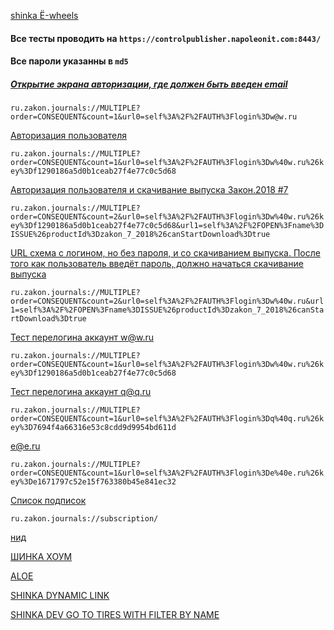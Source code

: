 [shinka Ё-wheels](shininvest://catalog/openCategory/?id=f27ed653-c315-4655-88b0-654ab8896e83&filters[]=manufacturer=Ё-wheels)
#### Все тесты проводить на `https://controlpublisher.napoleonit.com:8443/ `
#### Все пароли указанны в `md5`

##### [Открытие экрана авторизации, где должен быть введен email](ru.zakon.journals://MULTIPLE?order=CONSEQUENT&count=1&url0=self%3A%2F%2FAUTH%3Flogin%3Dw@w.ru)

`
ru.zakon.journals://MULTIPLE?order=CONSEQUENT&count=1&url0=self%3A%2F%2FAUTH%3Flogin%3Dw@w.ru
`

[Авторизация пользователя](ru.zakon.journals://MULTIPLE?order=CONSEQUENT&count=1&url0=self%3A%2F%2FAUTH%3Flogin%3Dw%40w.ru%26key%3Df1290186a5d0b1ceab27f4e77c0c5d68)

`
ru.zakon.journals://MULTIPLE?order=CONSEQUENT&count=1&url0=self%3A%2F%2FAUTH%3Flogin%3Dw%40w.ru%26key%3Df1290186a5d0b1ceab27f4e77c0c5d68
`

[Авторизация пользователя и скачивание выпуска Закон.2018 #7](ru.zakon.journals://MULTIPLE?order=CONSEQUENT&count=2&url0=self%3A%2F%2FAUTH%3Flogin%3Dw%40w.ru%26key%3Df1290186a5d0b1ceab27f4e77c0c5d68&url1=self%3A%2F%2FOPEN%3Fname%3DISSUE%26productId%3Dzakon_7_2018%26canStartDownload%3Dtrue)

`
ru.zakon.journals://MULTIPLE?order=CONSEQUENT&count=2&url0=self%3A%2F%2FAUTH%3Flogin%3Dw%40w.ru%26key%3Df1290186a5d0b1ceab27f4e77c0c5d68&url1=self%3A%2F%2FOPEN%3Fname%3DISSUE%26productId%3Dzakon_7_2018%26canStartDownload%3Dtrue
`

[URL схема с логином, но без пароля, и со скачиванием выпуска. После того как пользователь введёт пароль, должно начаться скачивание выпуска](ru.zakon.journals://MULTIPLE?order=CONSEQUENT&count=2&url0=self%3A%2F%2FAUTH%3Flogin%3Dw%40w.ru&url1=self%3A%2F%2FOPEN%3Fname%3DISSUE%26productId%3Dzakon_7_2018%26canStartDownload%3Dtrue)

`
ru.zakon.journals://MULTIPLE?order=CONSEQUENT&count=2&url0=self%3A%2F%2FAUTH%3Flogin%3Dw%40w.ru&url1=self%3A%2F%2FOPEN%3Fname%3DISSUE%26productId%3Dzakon_7_2018%26canStartDownload%3Dtrue
`

[Тест перелогина аккаунт w@w.ru](ru.zakon.journals://MULTIPLE?order=CONSEQUENT&count=1&url0=self%3A%2F%2FAUTH%3Flogin%3Dw%40w.ru%26key%3Df1290186a5d0b1ceab27f4e77c0c5d68)

`
ru.zakon.journals://MULTIPLE?order=CONSEQUENT&count=1&url0=self%3A%2F%2FAUTH%3Flogin%3Dw%40w.ru%26key%3Df1290186a5d0b1ceab27f4e77c0c5d68
`

[Тест перелогина аккаунт q@q.ru](ru.zakon.journals://MULTIPLE?order=CONSEQUENT&count=1&url0=self%3A%2F%2FAUTH%3Flogin%3Dq%40q.ru%26key%3D7694f4a66316e53c8cdd9d9954bd611d)

`
ru.zakon.journals://MULTIPLE?order=CONSEQUENT&count=1&url0=self%3A%2F%2FAUTH%3Flogin%3Dq%40q.ru%26key%3D7694f4a66316e53c8cdd9d9954bd611d
`

[e@e.ru](ru.zakon.journals://MULTIPLE?order=CONSEQUENT&count=1&url0=self%3A%2F%2FAUTH%3Flogin%3De%40e.ru%26key%3De1671797c52e15f763380b45e841ec32)

`
ru.zakon.journals://MULTIPLE?order=CONSEQUENT&count=1&url0=self%3A%2F%2FAUTH%3Flogin%3De%40e.ru%26key%3De1671797c52e15f763380b45e841ec32
`

[Список подписок](ru.zakon.journals://subscription/)

`
ru.zakon.journals://subscription/
`

[нид](https://itunes.apple.com/us/app/megaflowers/id1326072262?ls=1&mt=8)

[ШИНКА ХОУМ](shininvest://home)

[ALOE](shininvest://catalog/openCategory/?id=45f8a5c3-c106-4114-9854-42f748fe1b47)

[SHINKA DYNAMIC LINK](https://shininvest.page.link/offer_develop)

[SHINKA DEV GO TO TIRES WITH FILTER BY NAME](shininvest://catalog/openCategory?id=45f8a5c3-c106-4114-9854-42f748fe1b47&filters=manufacturer=Nokian)

